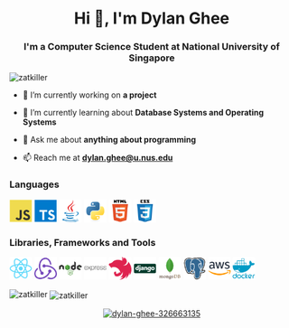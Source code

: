 <h1 align="center">Hi 👋, I'm Dylan Ghee</h1>
<h3 align="center">I'm a Computer Science Student at National University of Singapore</h3>

<p align="left"> 
  <img src="https://komarev.com/ghpvc/?username=zatkiller" alt="zatkiller" /> 
</p>

- 🔭 I’m currently working on **a project**

- 🌱 I’m currently learning about **Database Systems and Operating Systems**

- 💬 Ask me about **anything about programming**

- 📫 Reach me at **dylan.ghee@u.nus.edu**

### Languages
<p align="left">
  <img src="https://raw.githubusercontent.com/devicons/devicon/master/icons/javascript/javascript-original.svg" alt="javascript" width="40" height="40"/> 
  <img src="https://raw.githubusercontent.com/devicons/devicon/master/icons/typescript/typescript-original.svg" alt="javascript" width="40" height="40"/> 
  <img src="https://raw.githubusercontent.com/devicons/devicon/master/icons/java/java-original.svg" alt="java" width="40" height="40"/> 
  <img src="https://raw.githubusercontent.com/devicons/devicon/master/icons/python/python-original.svg" alt="python" width="40" height="40"/>
  <img src="https://raw.githubusercontent.com/devicons/devicon/master/icons/html5/html5-original-wordmark.svg" alt="html5" width="40" height="40"/> 
  <img src="https://raw.githubusercontent.com/devicons/devicon/master/icons/css3/css3-original-wordmark.svg" alt="css3" width="40" height="40"/> 
</p>

### Libraries, Frameworks and Tools
<p align="left">
  <img src="https://raw.githubusercontent.com/devicons/devicon/master/icons/react/react-original.svg" alt="react" width="40" height="40"/>  
  <img src="https://raw.githubusercontent.com/devicons/devicon/master/icons/redux/redux-original.svg" alt="redux" width="40" height="40"/>
  <img src="https://raw.githubusercontent.com/devicons/devicon/master/icons/nodejs/nodejs-original-wordmark.svg" alt="nodejs" width="40" height="40"/> 
  <img src="https://raw.githubusercontent.com/devicons/devicon/master/icons/express/express-original-wordmark.svg" alt="express" width="40" height="40"/> 
  <img src="https://raw.githubusercontent.com/devicons/devicon/master/icons/nestjs/nestjs-plain.svg" alt="nestjs" width="40" height="40"/> 
  <img src="https://raw.githubusercontent.com/devicons/devicon/master/icons/django/django-original.svg" alt="django" width="40" height="40"/> 
  <img src="https://raw.githubusercontent.com/devicons/devicon/master/icons/mongodb/mongodb-original-wordmark.svg" alt="mongodb" width="40" height="40"/> 
  <img src="https://raw.githubusercontent.com/devicons/devicon/master/icons/postgresql/postgresql-original.svg" alt="postgresql" width="40" height="40"/> 
  <img src="https://raw.githubusercontent.com/devicons/devicon/master/icons/amazonwebservices/amazonwebservices-original-wordmark.svg" alt="AWS" width="40" height="40"/> 
  <img src="https://raw.githubusercontent.com/devicons/devicon/master/icons/docker/docker-plain-wordmark.svg" alt="Docker" width="40" height="40"/> 
</p>

<p>
  <img align="left" src="https://github-readme-stats.vercel.app/api/top-langs/?username=zatkiller&hide=TeX" alt="zatkiller" />
</p>

<p>&nbsp;<img align="center" src="https://github-readme-stats.vercel.app/api?username=zatkiller&show_icons=true" alt="zatkiller" /></p>

<p align="center">
  <a href="https://linkedin.com/in/dylan-ghee-326663135" target="blank">
    <img align="center" src="https://cdn.jsdelivr.net/npm/simple-icons@3.0.1/icons/linkedin.svg" alt="dylan-ghee-326663135" height="30" width="30" />
  </a>
</p>
